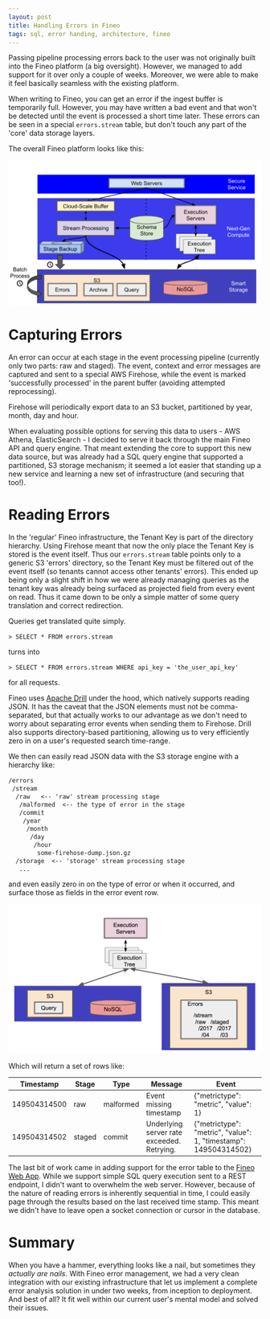 ```yaml
---
layout: post
title: Handling Errors in Fineo
tags: sql, error handing, architecture, fineo
---
```


Passing pipeline processing errors back to the user was not originally built into the Fineo platform (a big oversight). However, we managed to add support for it over only a couple of weeks. Moreover, we were able to make it feel basically seamless with the existing platform.

When writing to Fineo, you can get an error if the ingest buffer is temporarily full. However, you may have written a bad event and that won't be detected until the event is processed a short time later. These errors can be seen in a special `errors.stream` table, but don't touch any part of the 'core' data storage layers.

The overall Fineo platform looks like this:

<img src="/images/posts/managing-fineo-errors/write-architecture.png">

# Capturing Errors

An error can occur at each stage in the event processing pipeline (currently only two parts: raw and staged). The event, context and error messages are captured and sent to a special AWS Firehose, while the event is marked 'successfully processed' in the parent buffer (avoiding attempted reprocessing).

Firehose will periodically export data to an S3 bucket, partitioned by year, month, day and hour.

When evaluating possible options for serving this data to users - AWS Athena, ElasticSearch - I decided to serve it back through the main Fineo API and query engine. That meant extending the core to support this new data source, but was already had a SQL query engine that supported a partitioned, S3 storage mechanism; it seemed a lot easier that standing up a new service and learning a new set of infrastructure (and securing that too!).

# Reading Errors

In the 'regular' Fineo infrastructure, the Tenant Key is part of the directory hierarchy. Using Firehose meant that now the only place the Tenant Key is stored is the event itself. Thus our `errors.stream` table points only to a generic S3 'errors' directory, so the Tenant Key must be filtered out of the event itself (so tenants cannot access other tenants' errors). This ended up being only a slight shift in how we were already managing queries as the tenant key was already being surfaced as projected field from every event on read. Thus it came down to be only a simple matter of some query translation and correct redirection.

Queries get translated quite simply.

```
> SELECT * FROM errors.stream
```

turns into

```
> SELECT * FROM errors.stream WHERE api_key = 'the_user_api_key'
```

for all requests.

Fineo uses [Apache Drill] under the hood, which natively supports reading JSON. It has the caveat that the JSON elements must not be comma-separated, but that actually works to our advantage as we don't need to worry about separating error events when sending them to Firehose. Drill also supports directory-based partitioning, allowing us to very efficiently zero in on a user's requested search time-range.

We then can easily read JSON data with the S3 storage engine with a hierarchy like:

```
/errors
 /stream
  /raw   <-- 'raw' stream processing stage
   /malformed  <-- the type of error in the stage
   /commit
    /year
     /month
      /day
       /hour
        some-firehose-dump.json.gz
  /storage  <-- 'storage' stream processing stage
   ...
```

and even easily zero in on the type of error or when it occurred, and surface those as fields in the error event row.

<img src="/images/posts/managing-fineo-errors/error-reads.png">

Which will return a set of rows like:

| Timestamp | Stage | Type | Message | Event |
|-----------|-------|------|---------|-------|
| 149504314500 | raw | malformed | Event missing timestamp | {"metrictype": "metric", "value": 1}|
| 149504314502 | staged | commit | Underlying server rate exceeded. Retrying. | {"metrictype": "metric", "value": 1, "timestamp": 149504314502}|

The last bit of work came in adding support for the error table to the [Fineo Web App](https//app.fineo.io). While we support simple SQL query execution sent to a REST endpoint, I didn't want to overwhelm the web server. However, because of the nature of reading errors is inherently sequential in time, I could easily page through the results based on the last received time stamp. This meant we didn't have to leave open a socket connection or cursor in the database.

# Summary

When you have a hammer, everything looks like a nail, but sometimes they _actually are nails_. With Fineo error management, we had a very clean integration with our existing infrastructure that let us implement a complete error analysis solution in under two weeks, from inception to deployment. And best of all? It fit well within our current user's mental model and solved their issues.

[Apache Drill]: https://drill.apache.org